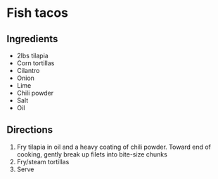 Fish tacos
===========

Ingredients
-----------

- 2lbs tilapia
- Corn tortillas
- Cilantro
- Onion
- Lime
- Chili powder
- Salt
- Oil


Directions
----------

1. Fry tilapia in oil and a heavy coating of chili powder. Toward end of cooking, gently break up filets into bite-size chunks
2. Fry/steam tortillas
3. Serve
